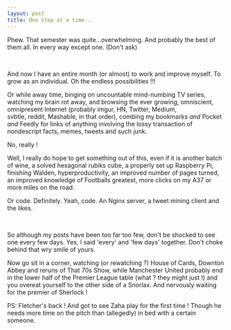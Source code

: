 ```yaml
---
layout: post
title: One step at a time...
---
```

<p>Phew. That semester was quite...overwhelming. And probably the best of them all. In every way except one. (Don't ask) </p>
<p> </p>
<p>And now I have an entire month (or almost) to work and improve myself. To grow as an individual. Oh the endless possibilities !!!</p>
<p>Or while away time, binging on uncountable mind-numbing TV series, watching my brain rot away, and browsing the ever growing, omniscient, omnipresent Internet (probably imgur, HN, Twitter, Medium, svbtle, reddit, Mashable, in that order), combing my bookmarks <em>and</em> Pocket <em>and</em> Feedly for links of anything involving the lossy transaction of nondescript facts, memes, tweets and such junk. </p>
<p>No, really !</p>
<p>Well, I really do hope to get something out of this, even if it is another batch of wine, a solved hexagonal rubiks cube, a properly set up Raspberry Pi, finishing Walden, hyperproductivity, an improved number of pages turned, an improved knowledge of Footballs greatest, more clicks on my A37 or more miles on the road.</p>
<p>Or code. Definitely. Yeah, code. An Nginx server, a tweet mining client and the likes. </p>
<p> </p>
<p>So although my posts have been too far too few, don't be shocked to see one every few days. Yes, I said 'every' and 'few days' together. Don't choke behind that wry smile of yours. </p>
<p>Now go sit in a corner, watching (or rewatching ?) House of Cards, Downton Abbey and reruns of That 70s Show, while Manchester United probably end in the lower half of the Premier League table (what ? they might just !) and you overeat yourself to the other side of a Snorlax. And nervously waiting for the premier of Sherlock !</p>
<p>PS: Fletcher's back ! And got to see Zaha play for the first time ! Though he needs more time on the pitch than (allegedly) in bed with a certain someone.</p>
